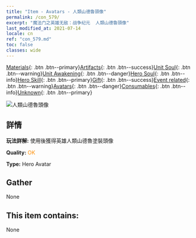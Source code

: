 ```yaml
---
title: "Item - Avatars - 人類山德魯頭像"
permalink: /con_579/
excerpt: "魔法门之英雄无敌：战争纪元  人類山德魯頭像"
last_modified_at: 2021-07-14
locale: cn
ref: "con_579.md"
toc: false
classes: wide
---
```

 [Materials](/ItemsCN/){: .btn .btn--primary}[Artifacts](/ItemsCN/Artifacts/){: .btn .btn--success}[Unit Soul](/ItemsCN/UnitSoul/){: .btn .btn--warning}[Unit Awakening](/ItemsCN/UnitAwakening/){: .btn .btn--danger}[Hero Soul](/ItemsCN/HeroSoul/){: .btn .btn--info}[Hero Skill](/ItemsCN/HeroSkill/){: .btn .btn--primary}[Gift](/ItemsCN/Gift/){: .btn .btn--success}[Event related](/ItemsCN/Events/){: .btn .btn--warning}[Avatars](/ItemsCN/Avatars/){: .btn .btn--danger}[Consumables](/ItemsCN/Consumables/){: .btn .btn--info}[Unknown](/ItemsCN/Unknown/){: .btn .btn--primary}

 ![人類山德魯頭像](/images/h/h_HumanSandro1.jpg)

## 詳情
 **玩法詳解:** 使用後獲得英雄人類山德魯塗裝頭像

 **Quality:** <span style="color: #FF8C00">OK</span>

 **Type:** Hero Avatar

## Gather

  None

## This item contains:

  None

